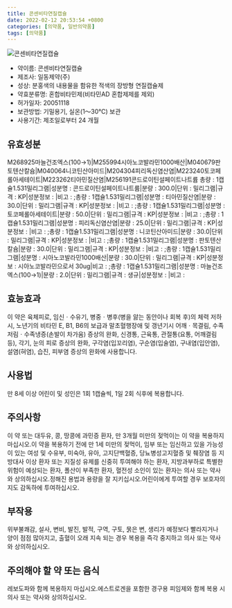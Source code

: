 ```yaml
---
title: 콘센비타연질캡슐
date: 2022-02-12 20:53:54 +0800
categories: [의약품, 일반의약품]
tags: [의약품]
---
```

![콘센비타연질캡슐](https://nedrug.mfds.go.kr/pbp/cmn/itemImageDownload/147809054104100140)

- 약이름: 콘센비타연질캡슐
- 제조사: 일동제약(주)
- 성상: 분홍색의 내용물을 함유한 적색의 장방형 연질캡슐제
- 약효분류명: 혼합비타민제(비타민AD 혼합제제를 제외)
- 허가일자: 20051118
- 보관방법: 기밀용기, 실온(1～30℃) 보관
- 사용기간: 제조일로부터 24 개월
## 유효성분
M268925마늘건조엑스(100→1)|M255994시아노코발라민1000배산|M040679판토텐산칼슘|M040064니코틴산아미드|M204304피리독신염산염|M223240토코페롤아세테이트|M223262티아민질산염|M256191콘드로이틴설페이트나트륨
총량 : 1캡슐1.531밀리그램|성분명 : 콘드로이틴설페이트나트륨|분량 : 300.0|단위 : 밀리그램|규격 : KP|성분정보 : |비고 : ;총량 : 1캡슐1.531밀리그램|성분명 : 티아민질산염|분량 : 30.0|단위 : 밀리그램|규격 : KP|성분정보 : |비고 : ;총량 : 1캡슐1.531밀리그램|성분명 : 토코페롤아세테이트|분량 : 50.0|단위 : 밀리그램|규격 : KP|성분정보 : |비고 : ;총량 : 1캡슐1.531밀리그램|성분명 : 피리독신염산염|분량 : 25.0|단위 : 밀리그램|규격 : KP|성분정보 : |비고 : ;총량 : 1캡슐1.531밀리그램|성분명 : 니코틴산아미드|분량 : 30.0|단위 : 밀리그램|규격 : KP|성분정보 : |비고 : ;총량 : 1캡슐1.531밀리그램|성분명 : 판토텐산칼슘|분량 : 30.0|단위 : 밀리그램|규격 : KP|성분정보 : |비고 : ;총량 : 1캡슐1.531밀리그램|성분명 : 시아노코발라민1000배산|분량 : 30.0|단위 : 밀리그램|규격 : KP|성분정보 : 시아노코발라민으로서 30ug|비고 : ;총량 : 1캡슐1.531밀리그램|성분명 : 마늘건조엑스(100→1)|분량 : 2.0|단위 : 밀리그램|규격 : 생규|성분정보 : |비고 :
## 효능효과
이 약은 육체피로, 임신ㆍ수유기, 병중ㆍ병후(병을 앓는 동안이나 회복 후)의 체력 저하 시, 노년기의 비타민 E, B1, B6의 보급과 말초혈행장애 및 갱년기시 어깨ㆍ목결림, 수족저림ㆍ수족냉증(손발이 차가움) 증상의 완화, 신경통, 근육통, 관절통(요통, 어깨결림 등), 각기, 눈의 피로 증상의 완화, 구각염(입꼬리염), 구순염(입술염), 구내염(입안염), 설염(혀염), 습진, 피부염 증상의 완화에 사용합니다.
## 사용법
만 8세 이상 어린이 및 성인은 1회 1캡슐씩, 1일 2회 식후에 복용합니다.
## 주의사항
이 약 또는 대두유, 콩, 땅콩에 과민증 환자, 만 3개월 미만의 젖먹이는 이 약을 복용하지 마십시오.이 약을 복용하기 전에 만 1세 미만의 젖먹이, 임부 또는 임신하고 있을 가능성이 있는 여성 및 수유부, 미숙아, 유아, 고지단백혈증, 당뇨병성고지혈증 및 췌장염 등 지방대사 이상 환자 또는 지질성 유제를 신중히 투여해야 하는 환자, 지방과부하로 특별한 위험이 예상되는 환자, 폴산이 부족한 환자, 혈전성 소인이 있는 환자는 의사 또는 약사와 상의하십시오.정해진 용법과 용량을 잘 지키십시오.어린이에게 투여할 경우 보호자의 지도 감독하에 투여하십시오.
## 부작용
위부불쾌감, 설사, 변비, 발진, 발적, 구역, 구토, 묽은 변, 생리가 예정보다 빨라지거나 양이 점점 많아지고, 출혈이 오래 지속 되는 경우 복용을 즉각 중지하고 의사 또는 약사와 상의하십시오.
## 주의해야 할 약 또는 음식
레보도파와 함께 복용하지 마십시오.에스트로겐을 포함한 경구용 피임제와 함께 복용 시 의사 또는 약사와 상의하십시오.
